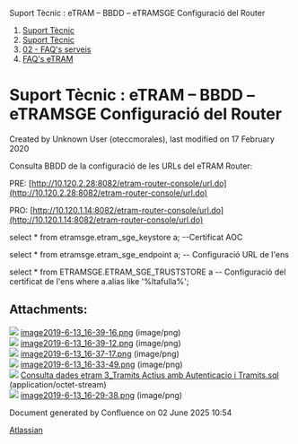 Suport Tècnic : eTRAM – BBDD – eTRAMSGE Configuració del Router  

1.  [Suport Tècnic](index.md)
2.  [Suport Tècnic](13893782.md)
3.  [02 - FAQ's serveis](26313393.md)
4.  [FAQ's eTRAM](28705567.md)

Suport Tècnic : eTRAM – BBDD – eTRAMSGE Configuració del Router
===============================================================

Created by Unknown User (oteccmorales), last modified on 17 February 2020

Consulta BBDD de la configuració de les URLs del eTRAM Router: 

PRE: [http://10.120.2.28:8082/etram-router-console/url.do](http://10.120.2.28:8082/etram-router-console/url.do)

PRO: [http://10.120.1.14:8082/etram-router-console/url.do](http://10.120.1.14:8082/etram-router-console/url.do)

  

select \* from etramsge.etram\_sge\_keystore a; --Certificat AOC

select \* from etramsge.etram\_sge\_endpoint a; -- Configuració URL de l'ens

select \* from ETRAMSGE.ETRAM\_SGE\_TRUSTSTORE a -- Configuració del certificat de l'ens
where a.alias like '%ltafulla%';

Attachments:
------------

![](images/icons/bullet_blue.gif) [image2019-6-13\_16-39-16.png](attachments/34505086/34505087.png) (image/png)  
![](images/icons/bullet_blue.gif) [image2019-6-13\_16-39-12.png](attachments/34505086/34505088.png) (image/png)  
![](images/icons/bullet_blue.gif) [image2019-6-13\_16-37-17.png](attachments/34505086/34505089.png) (image/png)  
![](images/icons/bullet_blue.gif) [image2019-6-13\_16-33-49.png](attachments/34505086/34505090.png) (image/png)  
![](images/icons/bullet_blue.gif) [Consulta dades etram 3\_Tramits Actius amb Autenticacio i Tramits.sql](attachments/34505086/34505091.sql) (application/octet-stream)  
![](images/icons/bullet_blue.gif) [image2019-6-13\_16-29-38.png](attachments/34505086/34505092.png) (image/png)  

Document generated by Confluence on 02 June 2025 10:54

[Atlassian](http://www.atlassian.com/)
